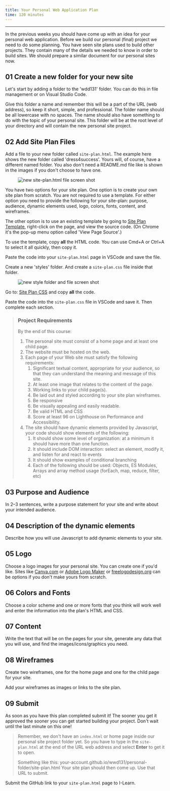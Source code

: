 ```yaml
---
title: Your Personal Web Application Plan
time: 120 minutes
---
```


- - -

In the previous weeks you should have come up with an idea for your personal web application. Before we build our personal (final) project we need to do some planning. You have seen site plans used to build other projects. They contain many of the details we needed to know in order to build sites. We should prepare a similar document for our personal sites now.

## **01** Create a new folder for your new site

Let's start by adding a folder to the 'wdd131' folder. You can do this in file management or on Visual Studio Code.

Give this folder a name and remember this will be a part of the URL (web address), so keep it short, simple, and professional. The folder name should be all lowercase with no spaces. The name should also have something to do with the topic of your personal site. This folder will be at the root level of your directory and will contain the new personal site project.

## **02** Add Site Plan Files

Add a file to your new folder called `site-plan.html`. The example here shows the new folder called 'dress4success'. Yours will, of course, have a different named folder. You also don't need a README.md file like is shown in the images if you don't choose to have one.

<figure>
<img
src="https://byui-wdd.github.io/wdd130/images/w07/new_file.png"
alt="new site-plan.html file screen shot"
/>
</figure>

You have two options for your site plan. One option is to create your own site plan from scratch. You are not required to use a template. For either option you need to provide the following for your site-plan: purpose, audience, dynamic elements used, logo, colors, fonts, content, and wireframes.

The other option is to use an existing template by going to [Site Plan Template](/examples/site-plan.html), right-click on the page, and view the source code. (On Chrome it's the pop-up menu option called 'View Page Source'.)

To use the template, copy **all** the HTML code. You can use Cmd+A or Ctrl+A to select it all quickly, then copy it.

Paste the code into your `site-plan.html` page in VSCode and save the file.

Create a new 'styles' folder. And create a `site-plan.css` file inside that folder.

<figure>
<img
src="https://byui-wdd.github.io/wdd130/images/w07/new_css.png"
alt="new style folder and file screen shot"
/>
</figure>

Go to: [Site Plan CSS](/examples/site-plan.css) and copy **all** the code.

Paste the code into the `site-plan.css` file in VSCode and save it. Then complete each section. 

> ### Project Requirements
>
>By the end of this course:
>
>1. The personal site must consist of a home page and at least one child page.
>2. The website must be hosted on the web.
>3. Each page of your Web site must satisfy the following requirements:
>    1. Significant textual content, appropriate for your audience, so that they can understand the meaning and message of this site.
>    2. At least one image that relates to the content of the page.
>    3. Working links to your child page(s).
>    4. Be laid out and styled according to your site plan wireframes.
>    5. Be responsive
>    6. Be visually appealing and easily readable.
>    7. Be valid HTML and CSS
>    8. Score at least 96 on Lighthouse on Performance and Accessibility.
>4. The site should have dynamic elements provided by Javascript, your code should show elements of the following:
>    1. It should show some level of organization: at a minimum it should have more than one function.
>    2. It should include DOM interaction: select an element, modify it, and listen for and react to events
>    3. It should show examples of conditional branching
>    4. Each of the following should be used: Objects, ES Modules, Arrays and array method usage (forEach, map, reduce, filter, etc)

## **03** Purpose and Audience

In 2–3 sentences, write a purpose statement for your site and write about your intended audience.

## **04** Description of the dynamic elements

Describe how you will use Javascript to add dynamic elements to your site.

## **05** Logo

Choose a logo images for your personal site. You can create one if you'd like. Sites like
[Canva.com](https://www.canva.com/create/logos/) or [Adobe Logo Maker](https://www.adobe.com/express/create/logo) or [freelogodesign.org](https://www.freelogodesign.org/) can be options if you don't make yours from scratch.

## **06** Colors and Fonts

Choose a color scheme and one or more fonts that you think will work well and enter the information into the plan's HTML and CSS.

## **07** Content

Write the text that will be on the pages for your site, generate any data that you will use, and find the images/icons/graphics you need.

## **08** Wireframes

Create two wireframes, one for the home page and one for the child page for your site.

Add your wireframes as images or links to the site plan.

## **09** Submit

As soon as you have this plan completed submit it!  The sooner you get it approved the sooner you can get started building your project. Don't wait until the last minute on this one!

>Remember, we don't have an `index.html` or home page inside our personal site project folder yet. So you have to type in the `site-plan.html` at the end of the URL web address and select **Enter** to get it to open.
>
>Something like this: your-account.github.io/wwd131/personal-folder/site-plan.html
>Your site plan should then come up. Use that URL to submit.

Submit the GitHub link to your `site-plan.html` page to I-Learn.
